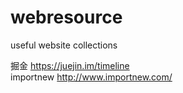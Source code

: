 # webresource
useful website collections

掘金 https://juejin.im/timeline  
importnew http://www.importnew.com/  